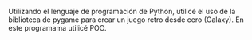 Utilizando el lenguaje de programación de Python, utilicé el uso de la biblioteca de pygame para crear un juego retro desde cero (Galaxy). En este programama utilicé POO.
